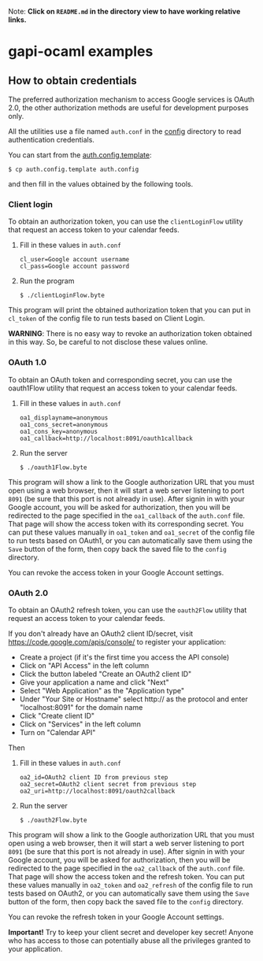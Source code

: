 Note: **Click on `README.md` in the directory view to have working relative
links.**

gapi-ocaml examples
===================

How to obtain credentials
-------------------------

The preferred authorization mechanism to access Google services is OAuth 2.0,
the other authorization methods are useful for development purposes only.

All the utilities use a file named `auth.conf` in the [config](../../config)
directory to read authentication credentials.

You can start from the
[auth.config.template](../../config/auth.config.template):

    $ cp auth.config.template auth.config

and then fill in the values obtained by the following tools.

### Client login

To obtain an authorization token, you can use the `clientLoginFlow` utility
that request an access token to your calendar feeds.

 1. Fill in these values in `auth.conf`

        cl_user=Google account username
        cl_pass=Google account password

 2. Run the program

        $ ./clientLoginFlow.byte

This program will print the obtained authorization token that you can put in
`cl_token` of the config file to run tests based on Client Login.

**WARNING**: There is no easy way to revoke an authorization token obtained
in this way. So, be careful to not disclose these values online.

### OAuth 1.0

To obtain an OAuth token and corresponding secret, you can use the oauth1Flow
utility that request an access token to your calendar feeds.

 1. Fill in these values in `auth.conf`

        oa1_displayname=anonymous
        oa1_cons_secret=anonymous
        oa1_cons_key=anonymous
        oa1_callback=http://localhost:8091/oauth1callback

 2. Run the server

        $ ./oauth1Flow.byte

This program will show a link to the Google authorization URL that you must
open using a web browser, then it will start a web server listening to port
`8091` (be sure that this port is not already in use). After signin in with
your Google account, you will be asked for authorization, then you will be
redirected to the page specified in the `oa1_callback` of the `auth.conf`
file. That page will show the access token with its corresponding secret. You
can put these values manually in `oa1_token` and `oa1_secret` of the config
file to run tests based on OAuth1, or you can automatically save them using
the `Save` button of the form, then copy back the saved file to the `config`
directory.

You can revoke the access token in your Google Account settings.

### OAuth 2.0

To obtain an OAuth2 refresh token, you can use the `oauth2Flow` utility that
request an access token to your calendar feeds.

If you don't already have an OAuth2 client ID/secret, visit
https://code.google.com/apis/console/ to register your application:

 - Create a project (if it's the first time you access the API console)
 - Click on "API Access" in the left column
 - Click the button labeled "Create an OAuth2 client ID"
 - Give your application a name and click "Next"
 - Select "Web Application" as the "Application type"
 - Under "Your Site or Hostname" select http:// as the protocol and enter
   "localhost:8091" for the domain name
 - Click "Create client ID"
 - Click on "Services" in the left column
 - Turn on "Calendar API"

Then

 1. Fill in these values in `auth.conf`

        oa2_id=OAuth2 client ID from previous step
        oa2_secret=OAuth2 client secret from previous step
        oa2_uri=http://localhost:8091/oauth2callback

 2. Run the server

        $ ./oauth2Flow.byte

This program will show a link to the Google authorization URL that you must
open using a web browser, then it will start a web server listening to port
`8091` (be sure that this port is not already in use). After signin in with
your Google account, you will be asked for authorization, then you will be
redirected to the page specified in the `oa2_callback` of the `auth.conf`
file. That page will show the access token and the refresh token. You can put
these values manually in `oa2_token` and `oa2_refresh` of the config file to
run tests based on OAuth2, or you can automatically save them using the `Save`
button of the form, then copy back the saved file to the `config` directory.

You can revoke the refresh token in your Google Account settings.

**Important!** Try to keep your client secret and developer key secret! Anyone
who has access to those can potentially abuse all the privileges granted to
your application.

